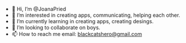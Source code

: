 - 👋 Hi, I’m @JoanaPried
- 👀 I’m interested in creating apps, communicating, helping each other.
- 🌱 I’m currently learning in creating apps, creating desings.
- 💞️ I’m looking to collaborate on boys.
- 📫 How to reach me email: blackcatshero@gmail.com

<!---
JoanaPried/JoanaPried is a ✨ special ✨ repository because its `README.md` (this file) appears on your GitHub profile.
You can click the Preview link to take a look at your changes.
--->
